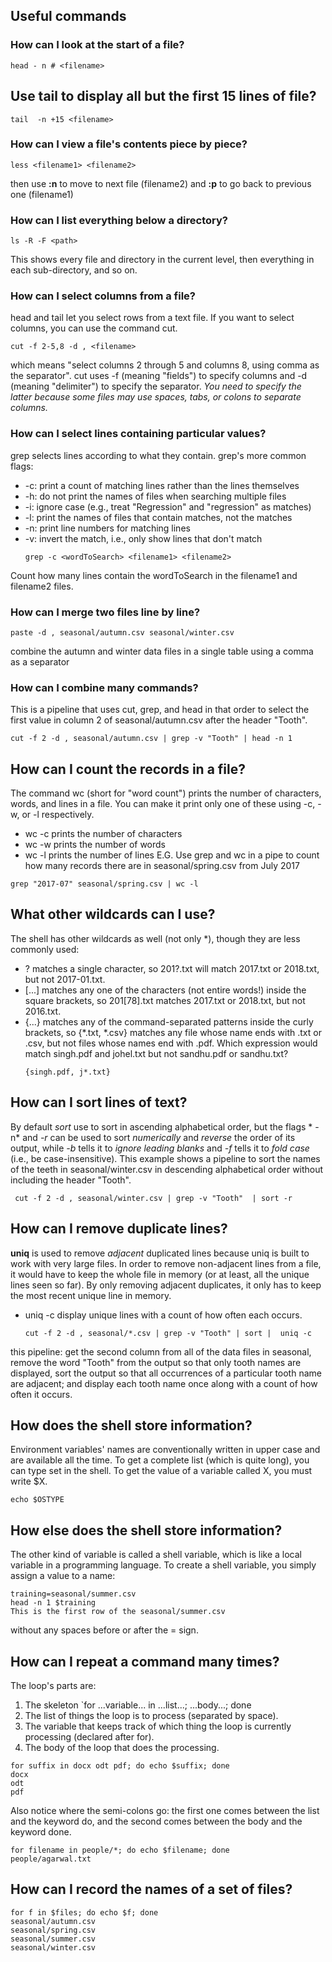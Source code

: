 ## Useful commands

### How can I look at the start of a file?
  ```shell
  head - n # <filename>
  ```
## Use tail to display all but the first 15 lines of file?  
  ```shell
  tail  -n +15 <filename>
  ```  
### How can I view a file's contents piece by piece?
  ```shell
  less <filename1> <filename2>
  ```
  then use **:n** to move to next file (filename2) and **:p** to go back to previous one (filename1) 

### How can I list everything below a directory?
  ```shell
  ls -R -F <path>
  ```
  This shows every file and directory in the current level, then everything in each sub-directory, and so on.

### How can I select columns from a file?
  head and tail let you select rows from a text file. If you want to select columns, you can use the command cut.
  ```shell
  cut -f 2-5,8 -d , <filename>
  ```
  which means "select columns 2 through 5 and columns 8, using comma as the separator". cut uses -f (meaning "fields") to specify columns and -d (meaning "delimiter") to specify the separator. *You need to specify the latter because some files may use spaces, tabs, or colons to separate columns.*

### How can I select lines containing particular values?
  grep selects lines according to what they contain. grep's more common flags:

* -c: print a count of matching lines rather than the lines themselves
* -h: do not print the names of files when searching multiple files
* -i: ignore case (e.g., treat "Regression" and "regression" as matches)
* -l: print the names of files that contain matches, not the matches
* -n: print line numbers for matching lines
* -v: invert the match, i.e., only show lines that don't match
  ```shell
  grep -c <wordToSearch> <filename1> <filename2>
  ```
Count how many lines contain the wordToSearch in the filename1 and filename2 files. 

### How can I merge two files line by line?
  ```shell
  paste -d , seasonal/autumn.csv seasonal/winter.csv
  ```
combine the autumn and winter data files in a single table using a comma as a separator

### How can I combine many commands?
  This is a pipeline that uses cut, grep, and head in that order to select the first value in column 2 of seasonal/autumn.csv after the header "Tooth".
  ```shell
  cut -f 2 -d , seasonal/autumn.csv | grep -v "Tooth" | head -n 1
  ```
## How can I count the records in a file?
  The command wc (short for "word count") prints the number of characters, words, and lines in a file. 
  You can make it print only one of these using -c, -w, or -l respectively.
  * wc -c  prints the number of characters
  * wc -w  prints the number of words
  * wc -l  prints the number of lines
  E.G. Use grep and wc in a pipe to count how many records there are in seasonal/spring.csv from July 2017
  ```shell
  grep "2017-07" seasonal/spring.csv | wc -l
  ```
## What other wildcards can I use?
The shell has other wildcards as well (not only *), though they are less commonly used:
* ? matches a single character, so 201?.txt will match 2017.txt or 2018.txt, but not 2017-01.txt.
* [...] matches any one of the characters (not entire words!) inside the square brackets, so 201[78].txt matches 2017.txt or 2018.txt, but not 2016.txt.
* {...} matches any of the command-separated patterns inside the curly brackets, so {*.txt, *.csv} matches any file whose name ends with .txt or .csv, but not files whose names end with .pdf.
Which expression would match singh.pdf and johel.txt but not sandhu.pdf or sandhu.txt?
  ```shell
  {singh.pdf, j*.txt}
  ```

## How can I sort lines of text?
By default *sort* use to sort in ascending alphabetical order, but the flags * -n* and *-r* can be used to sort *numerically* and *reverse* the order of its output, while *-b* tells it to *ignore leading blanks* and *-f* tells it to *fold case* (i.e., be case-insensitive).
This example shows a pipeline to sort the names of the teeth in seasonal/winter.csv in descending alphabetical order without including the header "Tooth".
  ```shell
   cut -f 2 -d , seasonal/winter.csv | grep -v "Tooth"  | sort -r
  ```

## How can I remove duplicate lines?
**uniq** is used to remove *adjacent* duplicated lines because uniq is built to work with very large files. In order to remove non-adjacent lines from a file, it would have to keep the whole file in memory (or at least, all the unique lines seen so far). By only removing adjacent duplicates, it only has to keep the most recent unique line in memory.
* uniq -c display unique lines with a count of how often each occurs.
  ```shell
  cut -f 2 -d , seasonal/*.csv | grep -v "Tooth" | sort |  uniq -c
  ```
this pipeline: get the second column from all of the data files in seasonal, remove the word "Tooth" from the output so that only tooth names are displayed, sort the output so that all occurrences of a particular tooth name are adjacent; and
display each tooth name once along with a count of how often it occurs.


## How does the shell store information?
Environment variables' names are conventionally written in upper case and are available all the time.
To get a complete list (which is quite long), you can type set in the shell.
To get the value of a variable called X, you must write $X.
  ```shell
  echo $OSTYPE
  ```

## How else does the shell store information?
The other kind of variable is called a shell variable, which is like a local variable in a programming language.
To create a shell variable, you simply assign a value to a name:
  ```shell
  training=seasonal/summer.csv
  head -n 1 $training
  This is the first row of the seasonal/summer.csv
  ```
without any spaces before or after the = sign.

## How can I repeat a command many times?
The loop's parts are:
1. The skeleton `for ...variable... in ...list...; ...body...; done
2. The list of things the loop is to process (separated by space).
3. The variable that keeps track of which thing the loop is currently processing (declared after for).
4. The body of the loop that does the processing.

  ```shell
  for suffix in docx odt pdf; do echo $suffix; done
  docx
  odt
  pdf
  ```
Also notice where the semi-colons go: the first one comes between the list and the keyword do, and the second comes between the body and the keyword done.
  ```shell
  for filename in people/*; do echo $filename; done
  people/agarwal.txt
  ```
## How can I record the names of a set of files?
  ```shell
  for f in $files; do echo $f; done
  seasonal/autumn.csv
  seasonal/spring.csv
  seasonal/summer.csv
  seasonal/winter.csv
  ```
